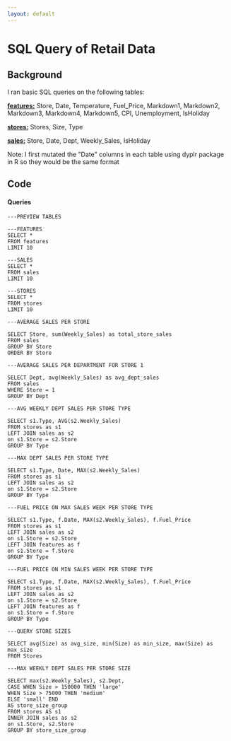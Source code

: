 ```yaml
---
layout: default
---
```


# SQL Query of Retail Data

## Background 

I ran basic SQL queries on the following tables: 

[**features:**](./sql/features.txt) Store, Date, Temperature, Fuel_Price, Markdown1, Markdown2, Markdown3, Markdown4, Markdown5, CPI, Unemployment, IsHoliday

[**stores:**](./sql/stores.csv) Stores, Size, Type

[**sales:**](./sql/sales.txt) Store, Date, Dept, Weekly_Sales, IsHoliday

Note: I first mutated the "Date" columns in each table using dyplr package in R so they would be the same format

## Code

#### Queries
```
---PREVIEW TABLES

---FEATURES
SELECT * 
FROM features
LIMIT 10

---SALES
SELECT *
FROM sales
LIMIT 10

---STORES
SELECT *
FROM stores
LIMIT 10

---AVERAGE SALES PER STORE

SELECT Store, sum(Weekly_Sales) as total_store_sales
FROM sales
GROUP BY Store
ORDER BY Store

---AVERAGE SALES PER DEPARTMENT FOR STORE 1

SELECT Dept, avg(Weekly_Sales) as avg_dept_sales
FROM sales
WHERE Store = 1
GROUP BY Dept

---AVG WEEKLY DEPT SALES PER STORE TYPE

SELECT s1.Type, AVG(s2.Weekly_Sales)
FROM stores as s1
LEFT JOIN sales as s2
on s1.Store = s2.Store
GROUP BY Type

---MAX DEPT SALES PER STORE TYPE

SELECT s1.Type, Date, MAX(s2.Weekly_Sales)
FROM stores as s1
LEFT JOIN sales as s2
on s1.Store = s2.Store
GROUP BY Type

---FUEL PRICE ON MAX SALES WEEK PER STORE TYPE

SELECT s1.Type, f.Date, MAX(s2.Weekly_Sales), f.Fuel_Price
FROM stores as s1
LEFT JOIN sales as s2
on s1.Store = s2.Store
LEFT JOIN features as f
on s1.Store = f.Store
GROUP BY Type

---FUEL PRICE ON MIN SALES WEEK PER STORE TYPE

SELECT s1.Type, f.Date, MAX(s2.Weekly_Sales), f.Fuel_Price
FROM stores as s1
LEFT JOIN sales as s2
on s1.Store = s2.Store
LEFT JOIN features as f
on s1.Store = f.Store
GROUP BY Type

---QUERY STORE SIZES

SELECT avg(Size) as avg_size, min(Size) as min_size, max(Size) as max_size
FROM Stores

---MAX WEEKLY DEPT SALES PER STORE SIZE

SELECT max(s2.Weekly_Sales), s2.Dept,
CASE WHEN Size > 150000 THEN 'large'
WHEN Size > 75000 THEN 'medium'
ELSE 'small' END 
AS store_size_group
FROM stores AS s1
INNER JOIN sales as s2
on s1.Store, s2.Store
GROUP BY store_size_group
```

